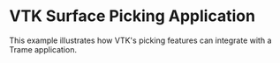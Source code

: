 # VTK Surface Picking Application

This example illustrates how VTK's picking features can integrate with a Trame application.
